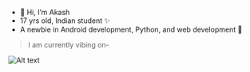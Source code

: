 - 👋 Hi, I’m Akash
- 17 yrs old, Indian student ✨
- A newbie in Android development, Python, and web development 🐣

> I am currently vibing on-

 ![Alt text](https://spotify-recently-played-readme.vercel.app/api?user=tfp7y4a2d9onqyo0od5f6r4jb&count=3)
